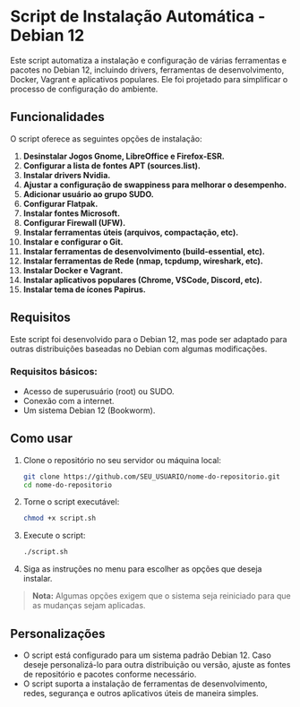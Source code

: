 # Script de Instalação Automática - Debian 12

Este script automatiza a instalação e configuração de várias ferramentas e pacotes no Debian 12, incluindo drivers, ferramentas de desenvolvimento, Docker, Vagrant e aplicativos populares. Ele foi projetado para simplificar o processo de configuração do ambiente.

## Funcionalidades

O script oferece as seguintes opções de instalação:

1. **Desinstalar Jogos Gnome, LibreOffice e Firefox-ESR.**
2. **Configurar a lista de fontes APT (sources.list).**
3. **Instalar drivers Nvidia.**
4. **Ajustar a configuração de swappiness para melhorar o desempenho.**
5. **Adicionar usuário ao grupo SUDO.**
6. **Configurar Flatpak.**
7. **Instalar fontes Microsoft.**
8. **Configurar Firewall (UFW).**
9. **Instalar ferramentas úteis (arquivos, compactação, etc).**
10. **Instalar e configurar o Git.**
11. **Instalar ferramentas de desenvolvimento (build-essential, etc).**
12. **Instalar ferramentas de Rede (nmap, tcpdump, wireshark, etc).**
13. **Instalar Docker e Vagrant.**
14. **Instalar aplicativos populares (Chrome, VSCode, Discord, etc).**
15. **Instalar tema de ícones Papirus.**

## Requisitos

Este script foi desenvolvido para o Debian 12, mas pode ser adaptado para outras distribuições baseadas no Debian com algumas modificações.

### Requisitos básicos:
- Acesso de superusuário (root) ou SUDO.
- Conexão com a internet.
- Um sistema Debian 12 (Bookworm).

## Como usar

1. Clone o repositório no seu servidor ou máquina local:

    ```bash
    git clone https://github.com/SEU_USUARIO/nome-do-repositorio.git
    cd nome-do-repositorio
    ```

2. Torne o script executável:

    ```bash
    chmod +x script.sh
    ```

3. Execute o script:

    ```bash
    ./script.sh
    ```

4. Siga as instruções no menu para escolher as opções que deseja instalar.

> **Nota:** Algumas opções exigem que o sistema seja reiniciado para que as mudanças sejam aplicadas.

## Personalizações

- O script está configurado para um sistema padrão Debian 12. Caso deseje personalizá-lo para outra distribuição ou versão, ajuste as fontes de repositório e pacotes conforme necessário.
- O script suporta a instalação de ferramentas de desenvolvimento, redes, segurança e outros aplicativos úteis de maneira simples.
